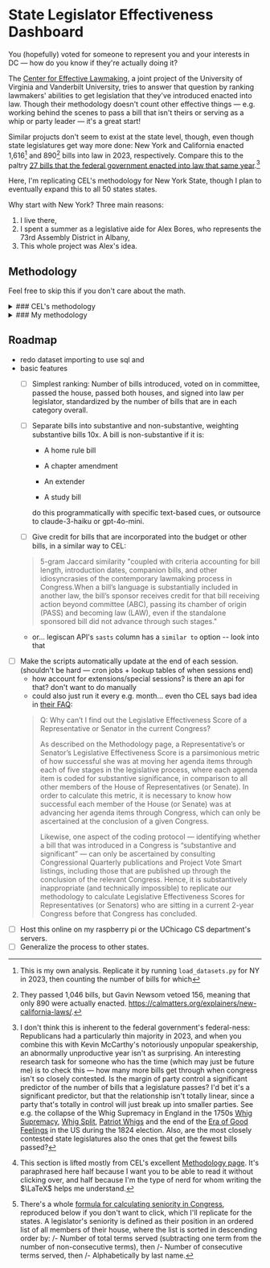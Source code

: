 # State Legislator Effectiveness Dashboard
You (hopefully) voted for someone to represent you and your interests in DC — how do you know if they're actually doing it?

The [Center for Effective Lawmaking](https://thelawmakers.org/), a joint project of the University of Virginia and Vanderbilt University, tries to answer that question by ranking lawmakers' abilities to get legislation that they've introduced enacted into law. Though their methodology doesn't count other effective things — e.g. working behind the scenes to pass a bill that isn't theirs or serving as a whip or party leader — it's a great start!

Similar projucts don't seem to exist at the state level, though, even though state legislatures get way more done:  New York and California enacted 1,616[^1] and 890[^2] bills into law in 2023, respectively. Compare this to the paltry [27 bills that the federal government enacted into law that same year](https://www.nytimes.com/2023/12/19/us/politics/bills-laws-2023-house-congress.html).[^3]

Here, I'm replicating CEL's methodology for New York State, though I plan to eventually expand this to all 50 states states.

Why start with New York? Three main reasons:
1. I live there,
2. I spent a summer as a legislative aide for Alex Bores, who represents the 73rd Assembly District in Albany,
3. This whole project was Alex's idea.

## Methodology
Feel free to skip this if you don't care about the math.

<details>
    <summary> ### CEL's methodology</summary>

I've reproduced CEL's original formula below. It looks like a beast, but it isn't too bad; you just have to know what everything means.

It has three types of variables:
- Variables for each lawmaker and session:
    - $i$ for each lawmaker, and
    - $t$ for each session of congress;

- Variables for how far in the legislative process any given bill makes it:
    - $BILL$ for the number of bills **introduced**,
    - $AIC$ for the number of bills which received **action in committee**,
    - $ABC$ for the number of bills which received **action beyond committee**,
    - $PASS$ for the number of bills which **passed their chamber of origin**, and
    - $LAW$ for the number of bills which passed the other chamber, too, i.e. which where **enacted into law**;

- and variables that divide and weight bills by their ambition and scope:  
    - $C$ for the number of commemmoritive bills,
        - $C$ bills are weighted by $\alpha = 1$,
    - $S$ for the number of substantive bills,
        - $C$ bills are weighted by $beta = 5$,
    - $SS$ for the number of substantive and significant bills,
        - $SS$ bills are weighted by $\gamma = 10$.[^4]

With that said, take a deep breath:

$`LES_{it} = 
\begin{bmatrix}
    \dfrac{
        \alpha BILL_{it}^C 
        + \beta BILL_{it}^S 
        + \gamma BILL_{it}^{SS}
    }{
        \alpha \sum_{j=1}\limits^{N}BILL_{it}^C 
        + \beta \sum_{j=1}\limits^{N} BILL_{it}^S 
        + \sum_{j=1}\limits^{N} \gamma BILL_{it}^{SS}
    }\\
    \\
    + \dfrac{
        \alpha AIC_{it}^C 
        + \beta AIC_{it}^S 
        + \gamma AIC_{it}^{SS}
    }{
        \alpha \sum_{j=1}\limits^{N}AIC_{it}^C 
        + \beta \sum_{j=1}\limits^{N} AIC_{it}^S 
        + \sum_{j=1}\limits^{N} \gamma AIC_{it}^{SS}
    }\\
    \\
    + \dfrac{
        \alpha ABC_{it}^C 
        + \beta ABC_{it}^S 
        + \gamma ABC_{it}^{SS}
    }{
        \alpha \sum_{j=1}\limits^{N}ABC_{it}^C 
        + \beta \sum_{j=1}\limits^{N} ABC_{it}^S 
        + \sum_{j=1}\limits^{N} \gamma ABC_{it}^{SS}
    }\\
    \\
    + \dfrac{
        \alpha PASS_{it}^C 
        + \beta PASS_{it}^S 
        + \gamma PASS_{it}^{SS}
    }{
        \alpha \sum_{j=1}\limits^{N}PASS_{it}^C 
        + \beta \sum_{j=1}\limits^{N} PASS_{it}^S 
        + \sum_{j=1}\limits^{N} \gamma PASS_{it}^{SS}
    }\\
    \\
    + \dfrac{
        \alpha LAW_{it}^C 
        + \beta LAW_{it}^S 
        + \gamma LAW_{it}^{SS}
    }{
        \alpha \sum_{j=1}\limits^{N}LAW_{it}^C 
        + \beta \sum_{j=1}\limits^{N} LAW_{it}^S 
        + \sum_{j=1}\limits^{N} \gamma LAW_{it}^{SS}
    }
\end{bmatrix}\begin{bmatrix}
    \dfrac{
        N
    }{
        5
    }\\
\end{bmatrix}
`$

As CEL notes, the $\dfrac{N}{5}$ factor normalizes the average LES to 1 in each Congress.

To get from $LES$ to a given legislator's Benchmark Score $\widehat{LES}$, you can use an ordinary least squares regression model to predict a given legislator $i$'s LES in a given congressional session $t$, using the following as predictors:
- Legislator $i$'s seniority in session $t$,[^5]
- An indicator variable for if legislator $i$ was a member of the majority party in session $t$,
- An indicator variable for if legislator $i$ was a committee chair during session $t$, and
- An indicator variable for if legislator $i$ was a sub-committee chair during session $t$.

When you write that out as an equation, you get something like this:

$`\widehat{LES}_{it} = \hat\alpha + \beta_{seniority}Seniority_{it} + \beta_{majority}Majority_{it} + \beta{com chair}_{Com\_Chair}_{it} + \beta{subcom chair}_{Subcom\_Chair}_{it}`$

First, for each Congress, we estimate an Ordinary Least Squares regression model where the dependent variable is Representative i’s LES, and the independent variables are Representative i’s Seniority, an indicator variable for whether she was a member of the majority party, and indicator variables for whether she held a committee and/or subcommittee chair. After estimating the regression coefficients that correspond to each of the independent variables, we generated linear predicted values for each Representative’s LES in the given Congress.

The predicted value is denoted as the Representative’s “Benchmark Score” that we refer to on the pages of this website. Having identified a Representative’s Benchmark Score, we denote a Representative’s Legislative Effectiveness Score as being “Above Expectations” if the ratio of her Legislative Effectiveness Score to her Benchmark Score is greater than 1.50. We denote a Representative’s Legislative Effectiveness Score as being “Below Expectations” if the ratio of her Legislative Effectiveness Score to her Benchmark Score is less than .50. Finally, we denote a Representative’s Legislative Effectiveness Score as “Meets Expectations” if the ratio of her Legislative Effectiveness Score to her Benchmark Score is between .50 and 1.50. We employ an identical methodology to calculate a Senator’s benchmark score.

</details>

<details>
    <summary> ### My methodology</summary>

Though CEL's methods work wonderfully at the federal level, lots of states have weird little quirks that are important to know! For example, the only "action beyond committee" that ever happens in NY is getting approved. To see how the methodology changes for each state, unfold that state's section below.


<details>
    <summary> #### New York</summary>
We're going to just start with NY, though I of course have greater ambitions. Thanks to conversations with Alex Bores, I'm making two tweaks to CEL's formula here.

1. I'm dropping the "action beyond committee" flag — it's probably very helpful at the federal level, but, thanks to my inside source, I know that making it to the floor is tantamount to getting passed. To quote Alex,

> The only things that happen on the floor other than passing are:

> 1. A bill is voted down (I've only seen that twice in 2 years)

> 2. A very minor technical amendment is made unanimously.

1. Becuase NY's senate passes three times as many bills as their assembly, I'm adding a feature for "passes the other house."

This is also why, for New York, I'll be presenting Senators and Assemblypeople separately.
</details>

</details>

## Roadmap
- redo dataset importing to use sql and 
- basic features
    - [ ] Simplest ranking: Number of bills introduced, voted on in committee, passed the house, passed both houses, and signed into law per legislator, standardized by the number of bills that are in each category overall.

    - [ ] Separate bills into substantive and non-substantive, weighting substantive bills 10x. A bill is non-substantive if it is:

        - A home rule bill

        - A chapter amendment

        - An extender

        - A study bill

        do this programmatically with specific text-based cues, or outsource to claude-3-haiku or gpt-4o-mini.

    - [ ] Give credit for bills that are incorporated into the budget or other bills, in a similar way to CEL:
    > 5-gram Jaccard similarity "coupled with criteria accounting for bill length, introduction dates, companion bills, and other idiosyncrasies of the contemporary lawmaking process in Congress.When a bill’s language is substantially included in another law, the bill’s sponsor receives credit for that bill receiving action beyond committee (ABC), passing its chamber of origin (PASS) and becoming law (LAW), even if the standalone sponsored bill did not advance through such stages."
    - or... legiscan API's `sasts` column has a `similar to` option -- look into that


- [ ] Make the scripts automatically update at the end of each session. (shouldn't be hard — cron jobs + lookup tables of when sessions end)
    - how account for extensions/special sessions? is there an api for that? don't want to do manually
    - could also just run it every e.g. month... even tho CEL says bad idea in [their FAQ](https://thelawmakers.org/faq):
    > Q: Why can’t I find out the Legislative Effectiveness Score of a Representative or Senator in the current Congress?
    > 
    > As described on the Methodology page, a Representative’s or Senator’s Legislative Effectiveness Score is a parsimonious metric of how successful she was at moving her agenda items through each of five stages in the legislative process, where each agenda item is coded for substantive significance, in comparison to all other members of the House of Representatives (or Senate). In order to calculate this metric, it is necessary to know how successful each member of the House (or Senate) was at advancing her agenda items through Congress, which can only be ascertained at the conclusion of a given Congress. 
    > 
    > Likewise, one aspect of the coding protocol — identifying whether a bill that was introduced in a Congress is “substantive and significant” — can only be ascertained by consulting Congressional Quarterly publications and Project Vote Smart listings, including those that are published up through the conclusion of the relevant Congress. Hence, it is substantively inappropriate (and technically impossible) to replicate our methodology to calculate Legislative Effectiveness Scores for Representatives (or Senators) who are sitting in a current 2-year Congress before that Congress has concluded.
- [ ] Host this online on my raspberry pi or the UChicago CS department's servers.
- [ ] Generalize the process to other states.

[^1]: This is my own analysis. Replicate it by running `load_datasets.py` for NY in 2023, then counting the number of bills for which 
[^2]: They passed 1,046 bills, but Gavin Newsom vetoed 156, meaning that only 890 were actually enacted. https://calmatters.org/explainers/new-california-laws/.
[^3]: I don't think this is inherent to the federal government's federal-ness: Republicans had a particularly thin majority in 2023, and when you combine this with Kevin McCarthy's notoriously unpopular speakership, an abnormally unproductive year isn't as surprising. An interesting research task for someone who has the time (which may just be future me) is to check this — how many more bills get through when congress isn't so closely contested. Is the margin of party control a significant predictor of the number of bills that a legislature passes? I'd bet it's a significant predictor, but that the relationship isn't totally linear, since a party that's totally in control will just break up into smaller parties. See e.g. the collapse of the Whig Supremacy in England in the 1750s [Whig Supremacy](https://en.wikipedia.org/wiki/Whigs_(British_political_party)#Whig_Supremacy), [Whig Split](https://en.wikipedia.org/wiki/Whig_Split), [Patriot Whigs](https://en.wikipedia.org/wiki/Patriot_Whigs) and the end of the [Era of Good Feelings](https://en.wikipedia.org/wiki/Era_of_Good_Feelings) in the US during the 1824 election.
  Also, are the most closely contested state legislatures also the ones that get the fewest bills passed?

[^4]: This section is lifted mostly from CEL's excellent [Methodology page](https://thelawmakers.org/methodology). It's paraphrased here half because I want you to be able to read it without clicking over, and half because I'm the type of nerd for whom writing the $\LaTeX$ helps me understand.
[^5]: There's a whole [formula for calculating seniority in Congress](https://history.house.gov/Institution/Seniority/Terms-of-Service/), reproduced below if you don't want to click, which I'll replicate for the states.
  A legislator's seniority is defined as their position in an ordered list of all members of their house, where the list is sorted in descending order by:
  /- Number of total terms served (subtracting one term from the number of non-consecutive terms), then
  /- Number of consecutive terms served, then
  /- Alphabetically by last name.